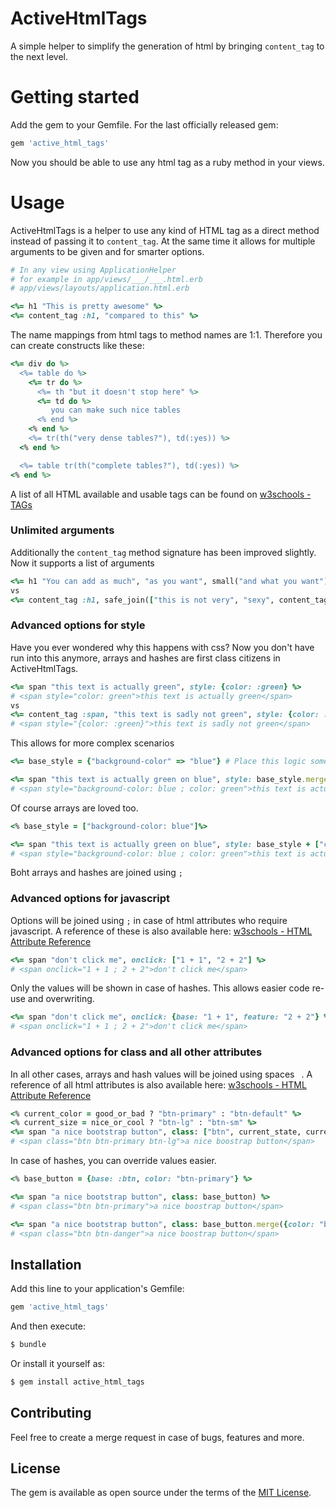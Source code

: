 # ActiveHtmlTags

A simple helper to simplify the generation of html by bringing `content_tag` to the next level.

# Getting started

Add the gem to your Gemfile. For the last officially released gem:

```ruby
gem 'active_html_tags'
```

Now you should be able to use any html tag as a ruby method in your views.

# Usage

ActiveHtmlTags is a helper to use any kind of HTML tag as a direct method instead of passing it to `content_tag`. At the same time it allows for multiple arguments to be given and for smarter options.

```ruby
# In any view using ApplicationHelper
# for example in app/views/___/___.html.erb
# app/views/layouts/application.html.erb

<%= h1 "This is pretty awesome" %>
<%= content_tag :h1, "compared to this" %>
```

The name mappings from html tags to method names are 1:1. Therefore you can create constructs like these:
```ruby
<%= div do %>
  <%= table do %>
    <%= tr do %>
      <%= th "but it doesn't stop here" %>
      <%= td do %>
         you can make such nice tables
      <% end %>
    <% end %>
    <%= tr(th("very dense tables?"), td(:yes)) %>
  <% end %>

  <%= table tr(th("complete tables?"), td(:yes)) %>
<% end %>
```

A list of all HTML available and usable tags can be found on [w3schools - TAGs](https://www.w3schools.com/TAGs/)

### Unlimited arguments

Additionally the `content_tag` method signature has been improved slightly. Now it supports a list of arguments
```ruby
<%= h1 "You can add as much", "as you want", small("and what you want") %>
vs
<%= content_tag :h1, safe_join(["this is not very", "sexy", content_tag(:small, "or readable")], " ") %>
```

### Advanced options for style

Have you ever wondered why this happens with css? Now you don't have run into this anymore, arrays and hashes are first class citizens in ActiveHtmlTags.

```ruby
<%= span "this text is actually green", style: {color: :green} %>
# <span style="color: green">this text is actually green</span>
vs
<%= content_tag :span, "this text is sadly not green", style: {color: :green} %>
# <span style="{color: :green}">this text is sadly not green</span>
```

This allows for more complex scenarios
```ruby
<%= base_style = {"background-color" => "blue"} # Place this logic somewhere nicely %>

<%= span "this text is actually green on blue", style: base_style.merge({color: :green}) %>
# <span style="background-color: blue ; color: green">this text is actually green on blue</span>
```

Of course arrays are loved too.
```ruby
<% base_style = ["background-color: blue"]%>

<%= span "this text is actually green on blue", style: base_style + ["color: green"] %>
# <span style="background-color: blue ; color: green">this text is actually green on blue</span>
```

Boht arrays and hashes are joined using ` ; `

### Advanced options for javascript

Options will be joined using ` ; ` in case of html attributes who require javascript. A reference of these is also available here: [w3schools - HTML Attribute Reference](https://www.w3schools.com/tags/ref_attributes.asp)
```ruby
<%= span "don't click me", onclick: ["1 + 1", "2 + 2"] %>
# <span onclick="1 + 1 ; 2 + 2">don't click me</span>
```

Only the values will be shown in case of hashes. This allows easier code re-use and overwriting.
```ruby
<%= span "don't click me", onclick: {base: "1 + 1", feature: "2 + 2"} %>
# <span onclick="1 + 1 ; 2 + 2">don't click me</span>
```

### Advanced options for class and all other attributes

In all other cases, arrays and hash values will be joined using spaces ` `. A reference of all html attributes is also available here: [w3schools - HTML Attribute Reference](https://www.w3schools.com/tags/ref_attributes.asp)

```ruby
<% current_color = good_or_bad ? "btn-primary" : "btn-default" %>
<% current_size = nice_or_cool ? "btn-lg" : "btn-sm" %>
<%= span "a nice bootstrap button", class: ["btn", current_state, current_size] %>
# <span class="btn btn-primary btn-lg">a nice boostrap button</span>
```

In case of hashes, you can override values easier.
```ruby
<% base_button = {base: :btn, color: "btn-primary"} %>

<%= span "a nice bootstrap button", class: base_button) %>
# <span class="btn btn-primary">a nice boostrap button</span>

<%= span "a nice bootstrap button", class: base_button.merge({color: "btn-danger"}) %>
# <span class="btn btn-danger">a nice boostrap button</span>
```

## Installation
Add this line to your application's Gemfile:

```ruby
gem 'active_html_tags'
```

And then execute:
```bash
$ bundle
```

Or install it yourself as:
```bash
$ gem install active_html_tags
```

## Contributing

Feel free to create a merge request in case of bugs, features and more.

## License
The gem is available as open source under the terms of the [MIT License](https://opensource.org/licenses/MIT).
